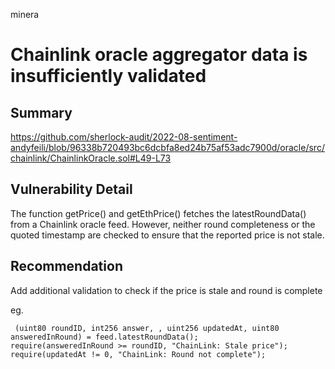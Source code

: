 minera
# Chainlink oracle aggregator data is insufficiently validated

## Summary

https://github.com/sherlock-audit/2022-08-sentiment-andyfeili/blob/96338b720493bc6dcbfa8ed24b75af53adc7900d/oracle/src/chainlink/ChainlinkOracle.sol#L49-L73

## Vulnerability Detail

The function getPrice() and getEthPrice() fetches the latestRoundData() from a Chainlink oracle feed. However, neither round completeness or the quoted timestamp are checked to ensure that the reported price is not stale.

## Recommendation

Add additional validation to check if the price is stale and round is complete

eg.
```solidity
 (uint80 roundID, int256 answer, , uint256 updatedAt, uint80 answeredInRound) = feed.latestRoundData();
require(answeredInRound >= roundID, "ChainLink: Stale price");
require(updatedAt != 0, "ChainLink: Round not complete");
```